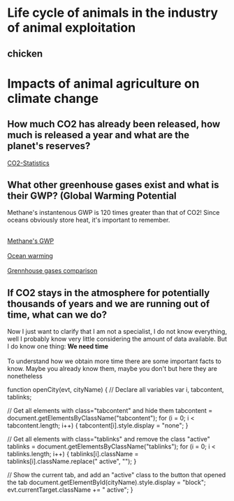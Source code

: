 <html>
<head>
</head>
<body>

<h1>Life cycle of animals in the industry of animal exploitation</h1>

<h2>chicken</h2>

<h1>Impacts of animal agriculture on climate change</h1>

<h2>How much CO2 has already been released, how much is released a year and what are the planet's reserves?</h2>

<a href="https://informationisbeautiful.net/visualizations/how-many-gigatons-of-co2/">CO2-Statistics</a>

<h2>What other greenhouse gases exist and what is their GWP? <strong>(Global Warming Potential</strong></h2>
<p>Methane's instantenous GWP is 120 times greater than that of CO2! Since oceans obviously store heat, it's important to remember.</p>

<br><a href="https://climate.mit.edu/ask-mit/what-makes-methane-more-potent-greenhouse-gas-carbon-dioxide">Methane's GWP</a><br>
<br><a href="https://climate.nasa.gov/vital-signs/ocean-warming/?intent=121">Ocean warming</a><br>
<br><a href="https://ourworldindata.org/greenhouse-gas-emissions">Grennhouse gases comparison</a><br>


<h2>If CO2 stays in the atmosphere for potentially thousands of years and we are running out of time, what can we do?</h2>

<p>Now I just want to clarify that I am not a specialist, I do not know everything, well I probably know very little considering the amount of data available. But I do know one thing: <strong>We need time</strong><br>
<br>To understand how we obtain more time there are some important facts to know. Maybe you already know them, maybe you don't but here they are nonetheless<br>
</p>

function openCity(evt, cityName) {
  // Declare all variables
  var i, tabcontent, tablinks;

  // Get all elements with class="tabcontent" and hide them
  tabcontent = document.getElementsByClassName("tabcontent");
  for (i = 0; i < tabcontent.length; i++) {
    tabcontent[i].style.display = "none";
  }

  // Get all elements with class="tablinks" and remove the class "active"
  tablinks = document.getElementsByClassName("tablinks");
  for (i = 0; i < tablinks.length; i++) {
    tablinks[i].className = tablinks[i].className.replace(" active", "");
  }

  // Show the current tab, and add an "active" class to the button that opened the tab
  document.getElementById(cityName).style.display = "block";
  evt.currentTarget.className += " active";
}
